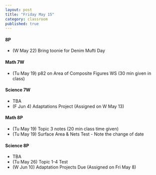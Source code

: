 ```yaml
---
layout: post
title: "Friday May 15"
category: classroom
published: true
---
```

#### 8P
* (W May 22) Bring toonie for Denim Mufti Day

#### Math 7W
* (Tu May 19) p82 on Area of Composite Figures WS (30 min given in class)

#### Science 7W
* TBA
* (F Jun 4) Adaptations Project (Assigned on W May 13)

#### Math 8P
* (Tu May 19) Topic 3 notes (20 min class time given)
* (Tu May 19) Surface Area & Nets Test - Note the change of date 

#### Science 8P
* TBA
* (Tu May 26) Topic 1-4 Test
* (W Jun 10) Adaptation Projects Due (Assigned on Fri May 8)
